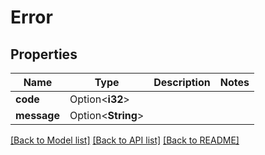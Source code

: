 # Error

## Properties

Name | Type | Description | Notes
------------ | ------------- | ------------- | -------------
**code** | Option<**i32**> |  | 
**message** | Option<**String**> |  | 

[[Back to Model list]](../README.md#documentation-for-models) [[Back to API list]](../README.md#documentation-for-api-endpoints) [[Back to README]](../README.md)


